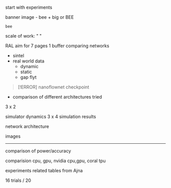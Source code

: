 
start with experiments 

banner image - bee + big or BEE
```
bee
```


scale of work: " "

RAL 
aim for 7 pages 
1 buffer
comparing networks 
- sintel 
- real world data 
	- dynamic
	- static 
	- gap flyt

>[!ERROR]
>nanoflownet checkpoint

- comparison of different architectures tried 

3 x 2

simulator dynamics 
3 x 4 simulation results 

network architecture



images 

----

comparison of power/accuracy 

comparision 
cpu, gpu, nvidia cpu,gpu, coral tpu



experiments related tables from Ajna 


16 trials / 20 

